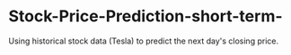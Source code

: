 # Stock-Price-Prediction-short-term-
Using historical stock data (Tesla) to predict the next day's closing price.
